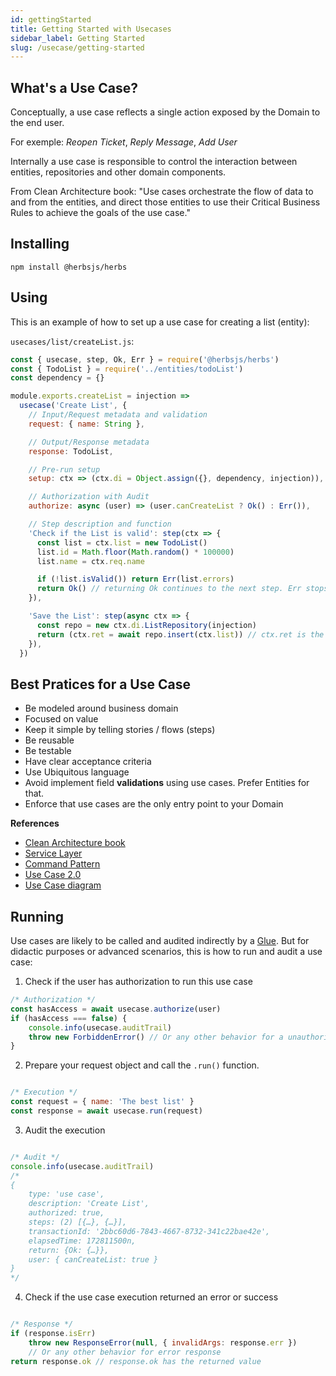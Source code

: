 ```yaml
---
id: gettingStarted
title: Getting Started with Usecases
sidebar_label: Getting Started
slug: /usecase/getting-started
---
```


## What's a Use Case?

Conceptually, a use case reflects a single action exposed by the Domain to the end user.

For exemple: _Reopen Ticket_, _Reply Message_, _Add User_

Internally a use case is responsible to control the interaction between entities, repositories and other domain components.

From Clean Architecture book: "Use cases orchestrate the flow of data to and from the entities, and direct those entities to use their Critical Business Rules to achieve the goals of the use case." 


## Installing

```
npm install @herbsjs/herbs
```

## Using

This is an example of how to set up a use case for creating a list (entity):

`usecases/list/createList.js`:

```javascript
const { usecase, step, Ok, Err } = require('@herbsjs/herbs')
const { TodoList } = require('../entities/todoList')
const dependency = {}

module.exports.createList = injection =>
  usecase('Create List', {
    // Input/Request metadata and validation 
    request: { name: String },

    // Output/Response metadata
    response: TodoList,

    // Pre-run setup
    setup: ctx => (ctx.di = Object.assign({}, dependency, injection)),

    // Authorization with Audit
    authorize: async (user) => (user.canCreateList ? Ok() : Err()),

    // Step description and function
    'Check if the List is valid': step(ctx => {
      const list = ctx.list = new TodoList()
      list.id = Math.floor(Math.random() * 100000)
      list.name = ctx.req.name

      if (!list.isValid()) return Err(list.errors)
      return Ok() // returning Ok continues to the next step. Err stops the use case execution.
    }),

    'Save the List': step(async ctx => {
      const repo = new ctx.di.ListRepository(injection)
      return (ctx.ret = await repo.insert(ctx.list)) // ctx.ret is the Use Case return
    }),
  })
```

## Best Pratices for a Use Case

- Be modeled around business domain
- Focused on value
- Keep it simple by telling stories / flows (steps)
- Be reusable
- Be testable
- Have clear acceptance criteria
- Use Ubiquitous language
- Avoid implement field __validations__ using use cases. Prefer Entities for that.
- Enforce that use cases are the only entry point to your Domain

**References**

- [Clean Architecture book](https://www.amazon.com/Clean-Architecture-Craftsmans-Software-Structure/dp/0134494164)
- [Service Layer](https://martinfowler.com/eaaCatalog/serviceLayer.html)
- [Command Pattern](https://refactoring.guru/design-patterns/command)
- [Use Case 2.0](https://www.ivarjacobson.com/sites/default/files/field_iji_file/article/use-case_2.0_final_rev3.pdf)
- [Use Case diagram](http://www.agilemodeling.com/artifacts/useCaseDiagram.htm)

## Running

Use cases are likely to be called and audited indirectly by a [Glue](/docs/glues). But for didactic purposes or advanced scenarios, this is how to run and audit a use case:

1. Check if the user has authorization to run this use case

```javascript
/* Authorization */
const hasAccess = await usecase.authorize(user)
if (hasAccess === false) {
    console.info(usecase.auditTrail)
    throw new ForbiddenError() // Or any other behavior for a unauthorized user
}
```

2. Prepare your request object and call the `.run()` function.

```javascript

/* Execution */
const request = { name: 'The best list' }
const response = await usecase.run(request)

```

3. Audit the execution 

```javascript

/* Audit */
console.info(usecase.auditTrail)
/*
{
    type: 'use case',
    description: 'Create List',
    authorized: true,
    steps: (2) [{…}, {…}],
    transactionId: '2bbc60d6-7843-4667-8732-341c22bae42e',
    elapsedTime: 172811500n,
    return: {Ok: {…}},
    user: { canCreateList: true }
}
*/

```

4. Check if the use case execution returned an error or success

```javascript

/* Response */
if (response.isErr)
    throw new ResponseError(null, { invalidArgs: response.err }) 
    // Or any other behavior for error response
return response.ok // response.ok has the returned value
```